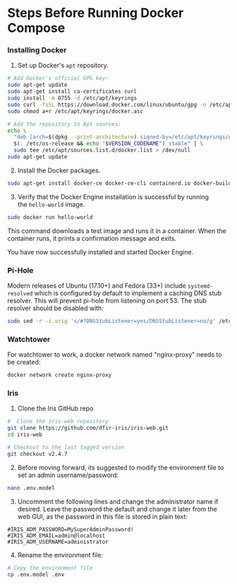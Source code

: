 # Steps Before Running Docker Compose
### Installing Docker
1. Set up Docker's `apt` repository.
```bash
# Add Docker's official GPG key:
sudo apt-get update
sudo apt-get install ca-certificates curl
sudo install -m 0755 -d /etc/apt/keyrings
sudo curl -fsSL https://download.docker.com/linux/ubuntu/gpg -o /etc/apt/keyrings/docker.asc
sudo chmod a+r /etc/apt/keyrings/docker.asc

# Add the repository to Apt sources:
echo \
  "deb [arch=$(dpkg --print-architecture) signed-by=/etc/apt/keyrings/docker.asc] https://download.docker.com/linux/ubuntu \
  $(. /etc/os-release && echo "$VERSION_CODENAME") stable" | \
  sudo tee /etc/apt/sources.list.d/docker.list > /dev/null
sudo apt-get update
```
2. Install the Docker packages.
```bash
sudo apt-get install docker-ce docker-ce-cli containerd.io docker-buildx-plugin docker-compose-plugin
```
3. Verify that the Docker Engine installation is successful by running the `hello-world` image.
```bash
sudo docker run hello-world
```
This command downloads a test image and runs it in a container. When the container runs, it prints a confirmation message and exits.    

You have now successfully installed and started Docker Engine.
### Pi-Hole
Modern releases of Ubuntu (17.10+) and Fedora (33+) include `systemd-resolved` which is configured by default to implement a caching DNS stub resolver. This will prevent pi-hole from listening on port 53. The stub resolver should be disabled with: 
```bash
sudo sed -r -i.orig 's/#?DNSStubListener=yes/DNSStubListener=no/g' /etc/systemd/resolved.conf`
```
### Watchtower
For watchtower to work, a docker network named "nginx-proxy" needs to be created:
```bash
docker network create nginx-proxy
```

### Iris
1. Clone the Iris GitHub repo
```bash
#  Clone the iris-web repository
git clone https://github.com/dfir-iris/iris-web.git
cd iris-web

# Checkout to the last tagged version 
git checkout v2.4.7
```
2. Before moving forward, its suggested to modify the environment file to set an admin username/password:
```bash
nano .env.model
```
3. Uncomment the following lines and change the administrator name if desired. Leave the password the default and change it later from the web GUI, as the password in this file is stored in plain text:
```
#IRIS_ADM_PASSWORD=MySuperAdminPassword!
#IRIS_ADM_EMAIL=admin@localhost
#IRIS_ADM_USERNAME=administrator
```
4. Rename the environment file:
```bash
# Copy the environment file 
cp .env.model .env
```
